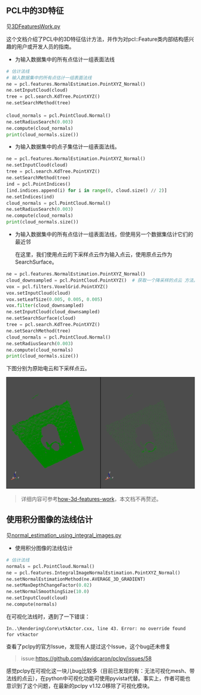 ## PCL中的3D特征
见[3DFeaturesWork.py](./3DFeaturesWork.py)

这个文档介绍了PCL中的3D特征估计方法，并作为对pcl::Feature类内部结构感兴趣的用户或开发人员的指南。

* 为输入数据集中的所有点估计一组表面法线
```python
# 估计法线
# 输入数据集中的所有点估计一组表面法线
ne = pcl.features.NormalEstimation.PointXYZ_Normal()
ne.setInputCloud(cloud)
tree = pcl.search.KdTree.PointXYZ()
ne.setSearchMethod(tree)

cloud_normals = pcl.PointCloud.Normal()
ne.setRadiusSearch(0.003)
ne.compute(cloud_normals)
print(cloud_normals.size())
```
* 为输入数据集中的点子集估计一组表面法线。
```python
ne = pcl.features.NormalEstimation.PointXYZ_Normal()
ne.setInputCloud(cloud)
tree = pcl.search.KdTree.PointXYZ()
ne.setSearchMethod(tree)
ind = pcl.PointIndices()
[ind.indices.append(i) for i in range(0, cloud.size() // 2)]
ne.setIndices(ind)
cloud_normals = pcl.PointCloud.Normal()
ne.setRadiusSearch(0.003)
ne.compute(cloud_normals)
print(cloud_normals.size())
```
* 为输入数据集中的所有点估计一组表面法线，但使用另一个数据集估计它们的最近邻

    在这里，我们使用点云的下采样点云作为输入点云，使用原点云作为SearchSurface。
```python
ne = pcl.features.NormalEstimation.PointXYZ_Normal()
cloud_downsampled = pcl.PointCloud.PointXYZ()  # 获取一个降采样的点云 方法比较多，这里使用voxelized方法
vox = pcl.filters.VoxelGrid.PointXYZ()
vox.setInputCloud(cloud)
vox.setLeafSize(0.005, 0.005, 0.005)
vox.filter(cloud_downsampled)
ne.setInputCloud(cloud_downsampled)
ne.setSearchSurface(cloud)
tree = pcl.search.KdTree.PointXYZ()
ne.setSearchMethod(tree)
cloud_normals = pcl.PointCloud.Normal()
ne.setRadiusSearch(0.003)
ne.compute(cloud_normals)
print(cloud_normals.size())
```

下图分别为原始电云和下采样点云。

![image-20210919133518668](README.assets/image-20210919133518668.png)


> 详细内容可参考[how-3d-features-work](https://pcl.readthedocs.io/projects/tutorials/en/latest/how_features_work.html#how-3d-features-work)，本文档不再赘述。

## 使用积分图像的法线估计
见[normal_estimation_using_integral_images.py](./normal_estimation_using_integral_images.py)

* 使用积分图像的法线估计
```python
# 估计法线
normals = pcl.PointCloud.Normal()
ne = pcl.features.IntegralImageNormalEstimation.PointXYZ_Normal()
ne.setNormalEstimationMethod(ne.AVERAGE_3D_GRADIENT)
ne.setMaxDepthChangeFactor(0.02)
ne.setNormalSmoothingSize(10.0)
ne.setInputCloud(cloud)
ne.compute(normals)
```

在可视化法线时，遇到了一下错误：
````
In..\Rendering\Core\vtkActor.cxx, line 43. Error: no override found for vtkactor
````
查看了pclpy的官方Issue，发现有人提过这个Issue，这个bug还未修复
> issue:https://github.com/davidcaron/pclpy/issues/58

感觉pclpy在可视化这一块儿bug比较多（目前已发现的有：无法可视化mesh、带法线的点云），在python中可视化功能可使用pyvista代替。事实上，作者可能也意识到了这个问题，在最新的pclpy v1.12.0移除了可视化模块。



